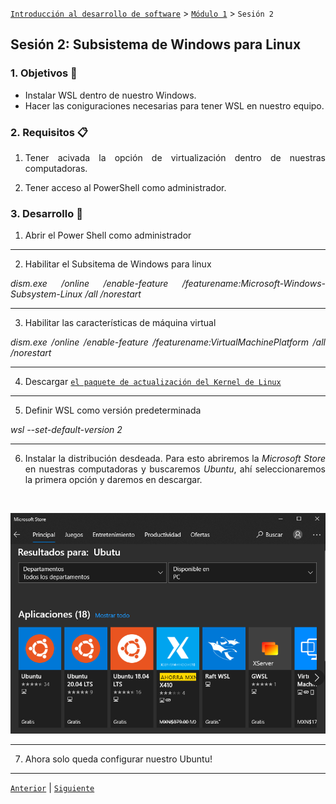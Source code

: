 [`Introducción al desarrollo de software`](../../README.md) > [`Módulo 1`](..README.md) > `Sesión 2` 

## Sesión 2: Subsistema de Windows para Linux 

<div style="text-align: justify;">

### 1. Objetivos :dart:

 - Instalar WSL dentro de nuestro Windows.
 - Hacer las coniguraciones necesarias para tener WSL en nuestro equipo.

### 2. Requisitos :clipboard:

1. Tener acivada la opción de virtualización dentro de nuestras computadoras.

2. Tener acceso al PowerShell como administrador. 


### 3. Desarrollo :blue_book:

1. Abrir el Power Shell como administrador

---

2. Habilitar el Subsitema de Windows para linux

*dism.exe /online /enable-feature /featurename:Microsoft-Windows-Subsystem-Linux /all /norestart*

---

3. Habilitar las características de máquina virtual

*dism.exe /online /enable-feature /featurename:VirtualMachinePlatform /all /norestart*

---

4. Descargar [`el paquete de actualización del Kernel de Linux`](https://wslstorestorage.blob.core.windows.net/wslblob/wsl_update_x64.msi)

---

5. Definir WSL como versión predeterminada

*wsl --set-default-version 2*

---

6. Instalar la distribución desdeada. Para esto abriremos la *Microsoft Store* en nuestras computadoras y buscaremos *Ubuntu*, ahí seleccionaremos la primera opción y daremos en descargar.

<br>

![imagen](img/store.png)

---

7. Ahora solo queda configurar nuestro Ubuntu!

---
 
[`Anterior`](../Sesion-01/Reto-01/README.md) | [`Siguiente`](../../Intro-terminal/README.md)

 </div>